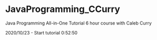 # JavaProgramming_CCurry

Java Programming All-in-One Tutorial 6 hour course with Caleb Curry

2020/10/23 - Start tutorial  0:52:50
